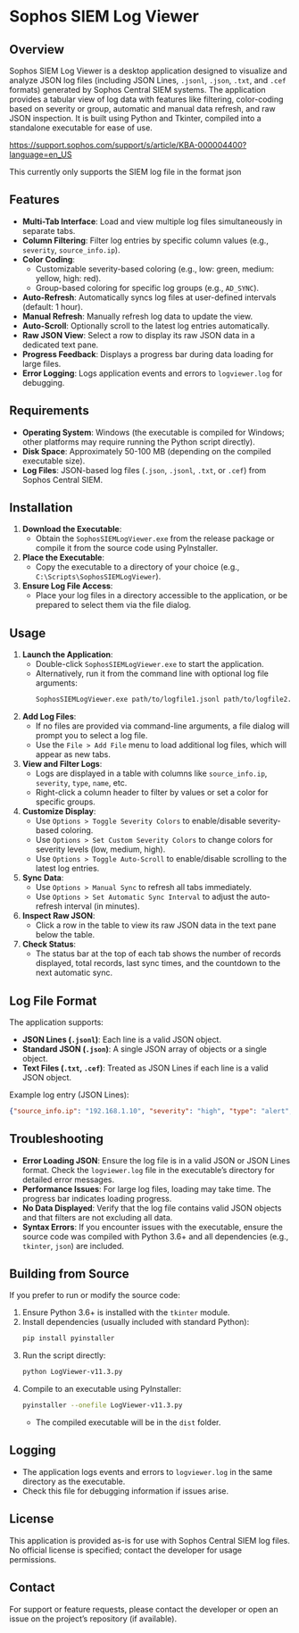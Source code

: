 # Sophos SIEM Log Viewer

## Overview
Sophos SIEM Log Viewer is a desktop application designed to visualize and analyze JSON log files (including JSON Lines, `.jsonl`, `.json`, `.txt`, and `.cef` formats) generated by Sophos Central SIEM systems. The application provides a tabular view of log data with features like filtering, color-coding based on severity or group, automatic and manual data refresh, and raw JSON inspection. It is built using Python and Tkinter, compiled into a standalone executable for ease of use.

https://support.sophos.com/support/s/article/KBA-000004400?language=en_US

This currently only supports the SIEM log file in the format json

## Features
- **Multi-Tab Interface**: Load and view multiple log files simultaneously in separate tabs.
- **Column Filtering**: Filter log entries by specific column values (e.g., `severity`, `source_info.ip`).
- **Color Coding**:
  - Customizable severity-based coloring (e.g., low: green, medium: yellow, high: red).
  - Group-based coloring for specific log groups (e.g., `AD_SYNC`).
- **Auto-Refresh**: Automatically syncs log files at user-defined intervals (default: 1 hour).
- **Manual Refresh**: Manually refresh log data to update the view.
- **Auto-Scroll**: Optionally scroll to the latest log entries automatically.
- **Raw JSON View**: Select a row to display its raw JSON data in a dedicated text pane.
- **Progress Feedback**: Displays a progress bar during data loading for large files.
- **Error Logging**: Logs application events and errors to `logviewer.log` for debugging.

## Requirements
- **Operating System**: Windows (the executable is compiled for Windows; other platforms may require running the Python script directly).
- **Disk Space**: Approximately 50-100 MB (depending on the compiled executable size).
- **Log Files**: JSON-based log files (`.json`, `.jsonl`, `.txt`, or `.cef`) from Sophos Central SIEM.

## Installation
1. **Download the Executable**:
   - Obtain the `SophosSIEMLogViewer.exe` from the release package or compile it from the source code using PyInstaller.
2. **Place the Executable**:
   - Copy the executable to a directory of your choice (e.g., `C:\Scripts\SophosSIEMLogViewer`).
3. **Ensure Log File Access**:
   - Place your log files in a directory accessible to the application, or be prepared to select them via the file dialog.

## Usage
1. **Launch the Application**:
   - Double-click `SophosSIEMLogViewer.exe` to start the application.
   - Alternatively, run it from the command line with optional log file arguments:
     ```bash
     SophosSIEMLogViewer.exe path/to/logfile1.jsonl path/to/logfile2.json
     ```
2. **Add Log Files**:
   - If no files are provided via command-line arguments, a file dialog will prompt you to select a log file.
   - Use the `File > Add File` menu to load additional log files, which will appear as new tabs.
3. **View and Filter Logs**:
   - Logs are displayed in a table with columns like `source_info.ip`, `severity`, `type`, `name`, etc.
   - Right-click a column header to filter by values or set a color for specific groups.
4. **Customize Display**:
   - Use `Options > Toggle Severity Colors` to enable/disable severity-based coloring.
   - Use `Options > Set Custom Severity Colors` to change colors for severity levels (low, medium, high).
   - Use `Options > Toggle Auto-Scroll` to enable/disable scrolling to the latest log entries.
5. **Sync Data**:
   - Use `Options > Manual Sync` to refresh all tabs immediately.
   - Use `Options > Set Automatic Sync Interval` to adjust the auto-refresh interval (in minutes).
6. **Inspect Raw JSON**:
   - Click a row in the table to view its raw JSON data in the text pane below the table.
7. **Check Status**:
   - The status bar at the top of each tab shows the number of records displayed, total records, last sync times, and the countdown to the next automatic sync.

## Log File Format
The application supports:
- **JSON Lines (`.jsonl`)**: Each line is a valid JSON object.
- **Standard JSON (`.json`)**: A single JSON array of objects or a single object.
- **Text Files (`.txt`, `.cef`)**: Treated as JSON Lines if each line is a valid JSON object.

Example log entry (JSON Lines):
```json
{"source_info.ip": "192.168.1.10", "severity": "high", "type": "alert", "name": "Malware Detected", "id": "12345", "group": "AD_SYNC", "rt": "2025-08-29T12:00:00Z", "dhost": "server1", "endpoint_id": "ep123", "endpoint_type": "workstation"}
```

## Troubleshooting
- **Error Loading JSON**: Ensure the log file is in a valid JSON or JSON Lines format. Check the `logviewer.log` file in the executable’s directory for detailed error messages.
- **Performance Issues**: For large log files, loading may take time. The progress bar indicates loading progress.
- **No Data Displayed**: Verify that the log file contains valid JSON objects and that filters are not excluding all data.
- **Syntax Errors**: If you encounter issues with the executable, ensure the source code was compiled with Python 3.6+ and all dependencies (e.g., `tkinter`, `json`) are included.

## Building from Source
If you prefer to run or modify the source code:
1. Ensure Python 3.6+ is installed with the `tkinter` module.
2. Install dependencies (usually included with standard Python):
   ```bash
   pip install pyinstaller
   ```
3. Run the script directly:
   ```bash
   python LogViewer-v11.3.py
   ```
4. Compile to an executable using PyInstaller:
   ```bash
   pyinstaller --onefile LogViewer-v11.3.py
   ```
   - The compiled executable will be in the `dist` folder.

## Logging
- The application logs events and errors to `logviewer.log` in the same directory as the executable.
- Check this file for debugging information if issues arise.

## License
This application is provided as-is for use with Sophos Central SIEM log files. No official license is specified; contact the developer for usage permissions.

## Contact
For support or feature requests, please contact the developer or open an issue on the project’s repository (if available).
